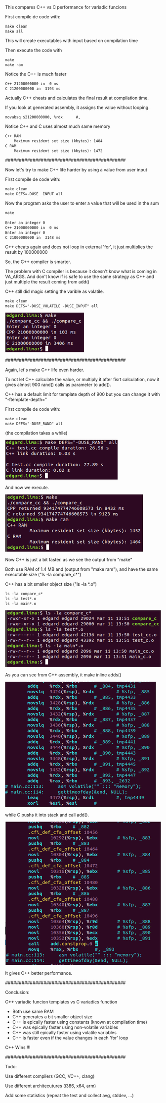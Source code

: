 This compares C++ vs C performance for variadic funcions

First compile de code with:

    make clean
    make all

This will create executables with input based on compilation time

Then execute the code with

    make
    make ram

Notice the C++ is much faster
    
    C++ 21200000000 in  0 ms    
    C 21200000000 in  3193 ms

Actually C++ cheats and calculates the final result at compilation time.

If you look at generated assembly, it assigns the value without looping.

    movabsq $21200000000, %rdx      #,

Notice C++ and C uses almost much same memory

    C++ RAM
        Maximum resident set size (kbytes): 1484
    C RAM
        Maximum resident set size (kbytes): 1472

############################################

Now let's try to make C++ life harder by using a value from user input

First compile de code with:
    
    make clean
    make DEFS=-DUSE _INPUT all

Now the program asks the user to enter a value that will be used in the sum

    make

    Enter an integer 0
    C++ 21000000000 in  0 ms
    Enter an integer 0
    C 21000000000 in  3148 ms

C++ cheats again and does not loop in external 'for', it just multiplies the result by 100000000

So, the C++ compiler is smarter.

The problem with C compiler is because it doesn't know what is coming in VA_ARGS. And don't know if is safe to use the same strategy as C++ and just multiple the result coming from add()

C++ still did magic setting the varible as volatile.

    make clean
    make DEFS="-DUSE_VOLATILE -DUSE_INPUT" all

![alt text](https://github.com/Dragdex/giganticpp/blob/master/comparing_cc_c/variadic_functions/pics/volatile.png)

############################################

Again, let's make C++ life even harder.

To not let C++ calculate the value, or multiply it after fisrt calculation, now it gives almost 900 rand() calls as parameter to add().

C++ has a default limit for template depth of 900 but you can change it with "-ftemplate-depth="

First compile de code with:

    make clean
    make DEFS="-DUSE_RAND" all

(the compilation takes a while)

![alt text](https://github.com/Dragdex/giganticpp/blob/master/comparing_cc_c/variadic_functions/pics/rand_complilation.png)

And now we execute.

![alt text](https://github.com/Dragdex/giganticpp/blob/master/comparing_cc_c/variadic_functions/pics/rand_run.png)

Now C++ is just a bit faster. as we see the output from "make"

Both use RAM of 1.4 MB and (output from "make ram"), and have the same executable size ("ls -la compare_c*")

C++ has a bit smaller object size ("ls -la *.o")

    ls -la compare_c*
    ls -la test*.o
    ls -la main*.o

![alt text](https://github.com/Dragdex/giganticpp/blob/master/comparing_cc_c/variadic_functions/pics/rand_objsize.png)

As you can see from C++ assembly, it make inline adds()

![alt text](https://github.com/Dragdex/giganticpp/blob/master/comparing_cc_c/variadic_functions/pics/cpp_add_inline_s.png)

 while C pushs it into stack and call add().

![alt text](https://github.com/Dragdex/giganticpp/blob/master/comparing_cc_c/variadic_functions/pics/c_rand_s_call_add.png)

It gives C++ better performance.

############################################

Conclusion:

C++ variadic funcion templates vs C variadics function

- Both use same RAM
- C++ generates a bit smaller object size
- C++ is epically faster using constants (known at compilation time)
- C++ was epically faster using non-volatile variables
- C++ was still epically faster using volatile variables
- C++ is faster even if the value changes in each 'for' loop

C++ Wins !!!

############################################

Todo:

Use different compilers (GCC, VC++, clang)

Use different architecutures (i386, x64, arm)

Add some statistics (repeat the test and collect avg, stddev, ...)
